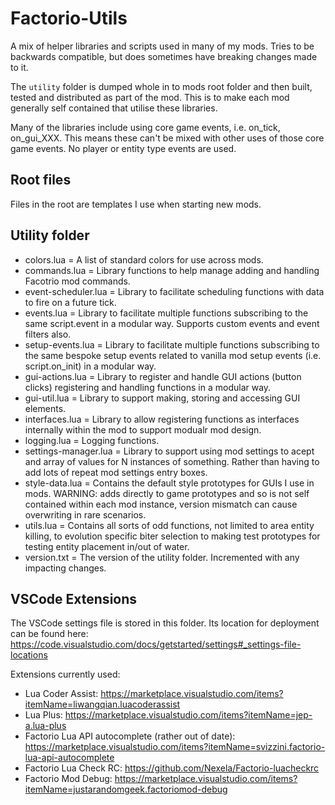 # Factorio-Utils
A mix of helper libraries and scripts used in many of my mods. Tries to be backwards compatible, but does sometimes have breaking changes made to it.

The `utility` folder is dumped whole in to mods root folder and then built, tested and distributed as part of the mod. This is to make each mod generally self contained that utilise these libraries.

Many of the libraries include using core game events, i.e. on_tick, on_gui_XXX. This means these can't be mixed with other uses of those core game events. No player or entity type events are used.


Root files
-----------
Files in the root are templates I use when starting new mods.


Utility folder
-----------
- colors.lua = A list of standard colors for use across mods.
- commands.lua = Library functions to help manage adding and handling Facotrio mod commands.
- event-scheduler.lua = Library to facilitate scheduling functions with data to fire on a future tick.
- events.lua = Library to facilitate multiple functions subscribing to the same script.event in a modular way. Supports custom events and event filters also.
- setup-events.lua = Library to facilitate multiple functions subscribing to the same bespoke setup events related to vanilla mod setup events (i.e. script.on_init) in a modular way.
- gui-actions.lua = Library to register and handle GUI actions (button clicks) registering and handling functions in a modular way.
- gui-util.lua = Library to support making, storing and accessing GUI elements.
- interfaces.lua = Library to allow registering functions as interfaces internally within the mod to support modualr mod design.
- logging.lua = Logging functions.
- settings-manager.lua = Library to support using mod settings to acept and array of values for N instances of something. Rather than having to add lots of repeat mod settings entry boxes.
- style-data.lua = Contains the default style prototypes for GUIs I use in mods. WARNING: adds directly to game prototypes and so is not self contained within each mod instance, version mismatch can cause overwriting in rare scenarios.
- utils.lua = Contains all sorts of odd functions, not limited to area entity killing, to evolution specific biter selection to making test prototypes for testing entity placement in/out of water.
- version.txt = The version of the utility folder. Incremented with any impacting changes.


VSCode Extensions
----------

The VSCode settings file is stored in this folder. Its location for deployment can be found here:
https://code.visualstudio.com/docs/getstarted/settings#_settings-file-locations

Extensions currently used:
 - Lua Coder Assist: https://marketplace.visualstudio.com/items?itemName=liwangqian.luacoderassist
 - Lua Plus: https://marketplace.visualstudio.com/items?itemName=jep-a.lua-plus
 - Factorio Lua API autocomplete (rather out of date): https://marketplace.visualstudio.com/items?itemName=svizzini.factorio-lua-api-autocomplete
 - Factorio Lua Check RC: https://github.com/Nexela/Factorio-luacheckrc
 - Factorio Mod Debug: https://marketplace.visualstudio.com/items?itemName=justarandomgeek.factoriomod-debug